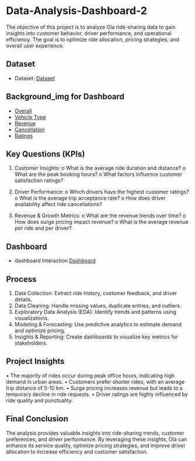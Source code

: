 # Data-Analysis-Dashboard-2
The objective of this project is to analyze Ola ride-sharing data to gain insights into customer behavior, driver performance, and operational efficiency. The goal is to optimize ride allocation, pricing strategies, and overall user experience.

## Dataset
- Dataset: <a href="https://github.com/Nikhilrchandan/Data-Analysis-Dashboard-2/blob/main/Bookings-100000-Rows.xlsx">Dataset</a>

## Background_img for Dashboard
- <a href="https://github.com/Nikhilrchandan/Data-Analysis-Dashboard-2/blob/main/Slide1.PNG">Overall</a>
- <a href="https://github.com/Nikhilrchandan/Data-Analysis-Dashboard-2/blob/main/Slide2.PNG">Vehicle Type</a>
- <a href="https://github.com/Nikhilrchandan/Data-Analysis-Dashboard-2/blob/main/Slide3.PNG">Revenue</a>
- <a href="https://github.com/Nikhilrchandan/Data-Analysis-Dashboard-2/blob/main/Slide4.PNG">Cancellation</a>
- <a href="https://github.com/Nikhilrchandan/Data-Analysis-Dashboard-2/blob/main/Slide5.PNG">Ratings</a>


## Key Questions (KPIs)

1.	Customer Insights:
o	What is the average ride duration and distance?
o	What are the peak booking hours?
o	What factors influence customer satisfaction ratings?

3.	Driver Performance:
o	Which drivers have the highest customer ratings?
o	What is the average trip acceptance rate?
o	How does driver availability affect ride cancellations?

5.	Revenue & Growth Metrics:
o	What are the revenue trends over time?
o	How does surge pricing impact revenue?
o	What is the average revenue per ride and per driver?

## Dashboard
- dashboard Interaction <a href="https://github.com/Nikhilrchandan/Data-Analysis-Dashboard-2/blob/main/Ola_Analytics.pbix">Dashboard</a>

## Process
1.	Data Collection: Extract ride history, customer feedback, and driver details.
2.	Data Cleaning: Handle missing values, duplicate entries, and outliers.
3.	Exploratory Data Analysis (EDA): Identify trends and patterns using visualizations.
4.	Modeling & Forecasting: Use predictive analytics to estimate demand and optimize pricing.
5.	Insights & Reporting: Create dashboards to visualize key metrics for stakeholders.
   

## Project Insights
•	The majority of rides occur during peak office hours, indicating high demand in urban areas.
•	Customers prefer shorter rides, with an average trip distance of 5-10 km.
•	Surge pricing increases revenue but leads to a temporary decline in ride requests.
•	Driver ratings are highly influenced by ride quality and punctuality.

## Final Conclusion
The analysis provides valuable insights into ride-sharing trends, customer preferences, and driver performance.
By leveraging these insights, Ola can enhance its service quality, optimize pricing strategies, 
and improve driver allocation to increase efficiency and customer satisfaction.


